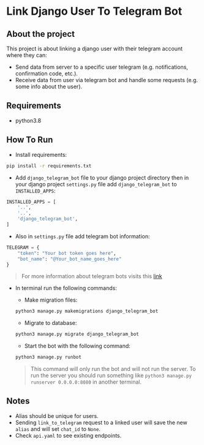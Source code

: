 # Link Django User To Telegram Bot

## About the project 

This project is about linking a django user with their telegram account where they can:
* Send data from server to a specific user telegram (e.g. notifications, confirmation code, etc.).
* Receive data from user via telegram bot and handle some requests (e.g. some info about the user).

## Requirements

* python3.8

## How To Run

* Install requirements:
```bash
pip install -r requirements.txt
```

* Add `django_telegram_bot` file to your django project directory then in your django project `settings.py` file add `django_telegram_bot` to `INSTALLED_APPS`:

```python
INSTALLED_APPS = [
    '..',
    '..',
    'django_telegram_bot',
]
```

* Also in `settings.py` file add telegram bot information:

```python
TELEGRAM = {
    "token": "Your bot token goes here",
    "bot_name": "@Your_bot_name_goes_here"
}
```
> For more information about telegram bots visits this [link](https://www.freecodecamp.org/news/how-to-create-a-telegram-bot-using-python/)

* In terminal run the following commands:

    - Make migration files:
    ```bash
    python3 manage.py makemigrations django_telegram_bot
    ```
    - Migrate to database:
    ```bash
    python3 manage.py migrate django_telegram_bot
    ```
    - Start the bot with the following command:
    ```bash
    python3 manage.py runbot
    ```
    > This command will only run the bot and will not run the server.
    > To run the server you should run something like `python3 manage.py runserver 0.0.0.0:8080` in another terminal.

## Notes

* Alias should be unique for users.
* Sending `link_to_telegram` request to a linked user will save the new `alias` and will set `chat_id` to `None`.
* Check `api.yaml` to see existing endpoints.